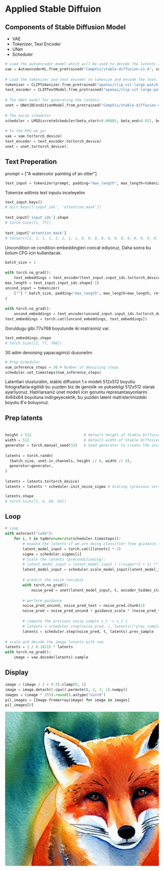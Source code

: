 # Applied Stable Diffuion

## Components of Stable Diffusion Model

- VAE
- Tokenizer, Text Encoder
- UNet
- Scheduler

```python
# Load the autoencoder model which will be used to decode the latents into image space. 
vae = AutoencoderKL.from_pretrained("CompVis/stable-diffusion-v1-4", subfolder="vae")

# Load the tokenizer and text encoder to tokenize and encode the text. 
tokenizer = CLIPTokenizer.from_pretrained("openai/clip-vit-large-patch14")
text_encoder = CLIPTextModel.from_pretrained("openai/clip-vit-large-patch14")

# The UNet model for generating the latents.
unet = UNet2DConditionModel.from_pretrained("CompVis/stable-diffusion-v1-4", subfolder="unet")

# The noise scheduler
scheduler = LMSDiscreteScheduler(beta_start=0.00085, beta_end=0.012, beta_schedule="scaled_linear", num_train_timesteps=1000)

# To the GPU we go!
vae = vae.to(torch_device)
text_encoder = text_encoder.to(torch_device)
unet = unet.to(torch_device);
```

## Text Preperation

prompt = ["A watercolor painting of an otter"]

```python
text_input = tokenizer(prompt, padding="max_length", max_length=tokenizer.model_max_length, truncation=True, return_tensors="pt")
```

Tokenize edilmis text inputu inceleyelim

```python
text_input.keys()
# dict_keys(['input_ids', 'attention_mask'])

text_input['input_ids'].shape
# torch.Size([1, 77])

text_input['attention_mask']
# tensor([[1, 1, 1, 1, 1, 1, 1, 1, 0, 0, 0, 0, 0, 0, 0, 0, 0, 0, 0, 0, 0, 0, 0, 0, 0, 0, 0, 0, 0, 0, 0, 0, 0, 0, 0, 0, 0, 0, 0, 0, 0, 0, 0, 0, 0, 0, 0, 0, 0, 0, 0, 0, 0, 0, 0, 0, 0, 0, 0, 0, 0, 0, 0, 0, 0, 0, 0, 0, 0, 0, 0, 0, 0, 0, 0, 0, 0]])
```

Uncondition ve condition embeddingleri concat ediyoruz, Daha sonra bu bolum CFG icin kullanilacak.

```python
batch_size = 1

with torch.no_grad():
    text_embeddings = text_encoder(text_input.input_ids.to(torch_device))[0]
max_length = text_input.input_ids.shape[-1]
uncond_input = tokenizer(
    [""] * batch_size, padding="max_length", max_length=max_length, return_tensors="pt"
)

with torch.no_grad():
    uncond_embeddings = text_encoder(uncond_input.input_ids.to(torch_device))[0] 
text_embeddings = torch.cat([uncond_embeddings, text_embeddings])
```

Goruldugu gibi 77x768 boyutunde iki matrisimiz var.

```python
text_embeddings.shape
# torch.Size([2, 77, 768])
```

30 adim denoising yapacagimizi dusunelim.

```python
# Prep Scheduler
num_inference_steps = 30 # Number of denoising steps
scheduler.set_timesteps(num_inference_steps)
```

Latentlari olusturalim, stable diffusion 1.x modeli 512x512 boyutlu fotograflarla egitildi bu yuzden biz de genislik ve yuksekligi 512x512 olarak ayarliyoruz. Hatirlarsaniz unet modeli icin goruntu represantasyonlarini 4x64x64 boyutuna indirgeyecektik, bu yuzden latent matrislerimizdeki boyutu 8'e boluyoruz.

## Prep latents

```python

height = 512                        # default height of Stable Diffusion
width = 512                         # default width of Stable Diffusion
generator = torch.manual_seed(32)   # Seed generator to create the inital latent noise

latents = torch.randn(
  (batch_size, unet.in_channels, height // 8, width // 8),
  generator=generator,
)

latents = latents.to(torch_device)
latents = latents * scheduler.init_noise_sigma # Scaling (previous versions did latents = latents * self.scheduler.sigmas[0]

```

```python
latents.shape
# torch.Size([1, 4, 64, 64])
```

## Loop

```python
# Loop
with autocast("cuda"):
    for i, t in tqdm(enumerate(scheduler.timesteps)):
        # expand the latents if we are doing classifier-free guidance to avoid doing two forward passes.
        latent_model_input = torch.cat([latents] * 2)
        sigma = scheduler.sigmas[i]
        # Scale the latents (preconditioning):
        # latent_model_input = latent_model_input / ((sigma**2 + 1) ** 0.5) # Diffusers 0.3 and below
        latent_model_input = scheduler.scale_model_input(latent_model_input, t)

        # predict the noise residual
        with torch.no_grad():
            noise_pred = unet(latent_model_input, t, encoder_hidden_states=text_embeddings).sample

        # perform guidance
        noise_pred_uncond, noise_pred_text = noise_pred.chunk(2)
        noise_pred = noise_pred_uncond + guidance_scale * (noise_pred_text - noise_pred_uncond)

        # compute the previous noisy sample x_t -> x_t-1
        # latents = scheduler.step(noise_pred, i, latents)["prev_sample"] # Diffusers 0.3 and below
        latents = scheduler.step(noise_pred, t, latents).prev_sample

# scale and decode the image latents with vae
latents = 1 / 0.18215 * latents
with torch.no_grad():
    image = vae.decode(latents).sample
```

## Display

```python
image = (image / 2 + 0.5).clamp(0, 1)
image = image.detach().cpu().permute(0, 2, 3, 1).numpy()
images = (image * 255).round().astype("uint8")
pil_images = [Image.fromarray(image) for image in images]
pil_images[0]
```

![fox](assets/fox.png)
